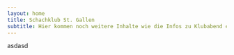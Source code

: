 ```yaml
---
layout: home
title: Schachklub St. Gallen
subtitle: Hier kommen noch weitere Inhalte wie die Infos zu Klubabend etc......
---
```

asdasd